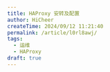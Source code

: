 ```yaml
---
title: HAProxy 安转及配置
author: HiCheer
createTime: 2024/09/12 11:21:40
permalink: /article/l0rl8awj/
tags:
  - 运维
  - HAProxy
draft: true
---
```

